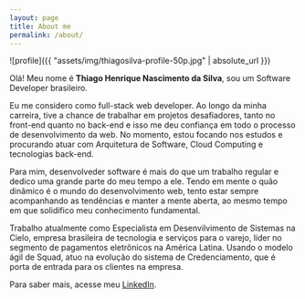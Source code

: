 ```yaml
---
layout: page
title: About me
permalink: /about/
---
```


<!--- (<img align="center" src="https://github.com/thiagosilva95/thiagosilva95.github.io/blob/master/assets/img/thiagosilva95-profile.jpg" width="150"> -->

![profile]({{ "assets/img/thiagosilva-profile-50p.jpg" | absolute_url }})
 
Olá! Meu nome é **Thiago Henrique Nascimento da Silva**, sou um Software Developer brasileiro.

Eu me considero como full-stack web developer. Ao longo da minha carreira, tive a chance de trabalhar em projetos desafiadores, tanto no front-end quanto no back-end e isso me deu confiança em todo o processo de desenvolvimento da web. No momento, estou focando nos estudos e procurando atuar com Arquitetura de Software, Cloud Computing e tecnologias back-end.

Para mim, desenvolveder software é mais do que um trabalho regular e dedico uma grande parte do meu tempo a ele. Tendo em mente o quão dinâmico é o mundo do desenvolvimento web, tento estar sempre acompanhando as tendências e manter a mente aberta, ao mesmo tempo em que solidifico meu conhecimento fundamental.

Trabalho atualmente como Especialista em Desenvilvimento de Sistemas na Cielo, empresa brasileira de tecnologia e serviços para o varejo, líder no segmento de pagamentos eletrônicos na América Latina. Usando o modelo ágil de Squad, atuo na evolução do sistema de Credenciamento, que é porta de entrada para os clientes na empresa.

Para saber mais, acesse meu [LinkedIn](https://www.linkedin.com/in/thiagohsilvadev).